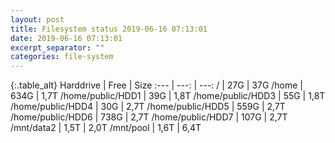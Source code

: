```yaml
---
layout: post
title: Filesystem status 2019-06-16 07:13:01
date: 2019-06-16 07:13:01
excerpt_separator: ""
categories: file-system
---
```

{:.table_alt}
Harddrive | Free | Size
:--- | ---: | ---:
/ | 27G | 37G
/home | 634G | 1,7T
/home/public/HDD1 | 39G | 1,8T
/home/public/HDD3 | 55G | 1,8T
/home/public/HDD4 | 30G | 2,7T
/home/public/HDD5 | 559G | 2,7T
/home/public/HDD6 | 738G | 2,7T
/home/public/HDD7 | 107G | 2,7T
/mnt/data2 | 1,5T | 2,0T
/mnt/pool | 1,6T | 6,4T
